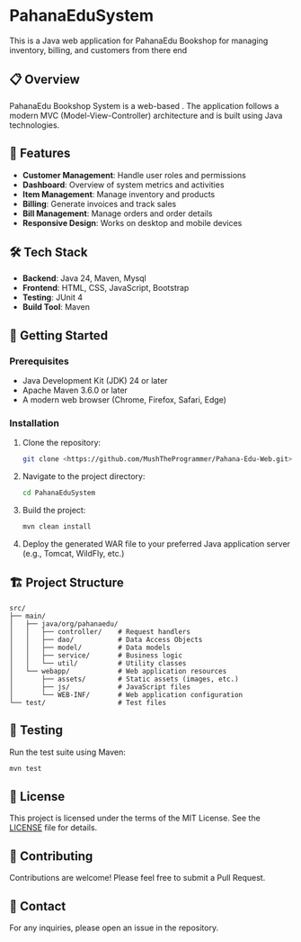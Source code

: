 # PahanaEduSystem

This is a Java web application for PahanaEdu Bookshop for managing inventory, billing, and customers from there end
## 📋 Overview

PahanaEdu Bookshop System is a web-based . The application follows a modern MVC (Model-View-Controller) architecture and is built using Java technologies.

## 🚀 Features

- **Customer Management**: Handle user roles and permissions
- **Dashboard**: Overview of system metrics and activities
- **Item Management**: Manage inventory and products
- **Billing**: Generate invoices and track sales
- **Bill Management**: Manage orders and order details
- **Responsive Design**: Works on desktop and mobile devices

## 🛠️ Tech Stack

- **Backend**: Java 24, Maven, Mysql
- **Frontend**: HTML, CSS, JavaScript, Bootstrap
- **Testing**: JUnit 4
- **Build Tool**: Maven

## 🚀 Getting Started

### Prerequisites

- Java Development Kit (JDK) 24 or later
- Apache Maven 3.6.0 or later
- A modern web browser (Chrome, Firefox, Safari, Edge)

### Installation

1. Clone the repository:
   ```bash
   git clone <https://github.com/MushTheProgrammer/Pahana-Edu-Web.git>
   ```

2. Navigate to the project directory:
   ```bash
   cd PahanaEduSystem
   ```

3. Build the project:
   ```bash
   mvn clean install
   ```

4. Deploy the generated WAR file to your preferred Java application server (e.g., Tomcat, WildFly, etc.)

## 🏗️ Project Structure

```
src/
├── main/
│   ├── java/org/pahanaedu/
│   │   ├── controller/    # Request handlers
│   │   ├── dao/           # Data Access Objects
│   │   ├── model/         # Data models
│   │   ├── service/       # Business logic
│   │   └── util/          # Utility classes
│   └── webapp/            # Web application resources
│       ├── assets/        # Static assets (images, etc.)
│       ├── js/            # JavaScript files
│       └── WEB-INF/       # Web application configuration
└── test/                  # Test files
```

## 🧪 Testing

Run the test suite using Maven:

```bash
mvn test
```

## 📄 License

This project is licensed under the terms of the MIT License. See the [LICENSE](LICENSE) file for details.

## 🤝 Contributing

Contributions are welcome! Please feel free to submit a Pull Request.

## 📧 Contact

For any inquiries, please open an issue in the repository.
